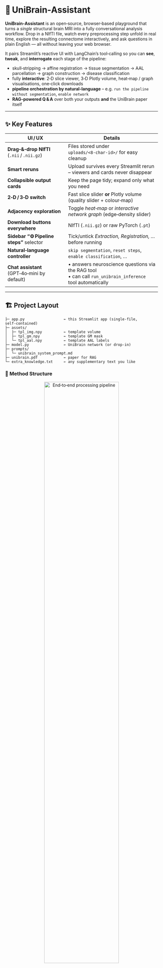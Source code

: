 # 🧠 UniBrain‑Assistant

**UniBrain‑Assistant** is an open‑source, browser‑based playground that turns a *single* structural brain MRI into a fully conversational analysis workflow. Drop in a NIfTI file, watch every preprocessing step unfold in real time, explore the resulting connectome interactively, and ask questions in plain English — all without leaving your web browser.

It pairs Streamlit’s reactive UI with LangChain’s tool‑calling so you can **see**, **tweak**, and **interrogate** each stage of the pipeline:

* skull‑stripping → affine registration → tissue segmentation → AAL parcellation → graph construction → disease classification
* fully **interactive**: 2‑D slice viewer, 3‑D Plotly volume, heat‑map / graph visualisations, one‑click downloads
* **pipeline orchestration by natural‑language** – e.g. `run the pipeline without segmentation`, `enable network`
* **RAG‑powered Q & A** over both your outputs **and** the UniBrain paper itself

---

## ✨ Key Features

| UI / UX                                     | Details                                                                                                     |
| ------------------------------------------- | ----------------------------------------------------------------------------------------------------------- |
| **Drag‑&‑drop NIfTI** (`.nii` / `.nii.gz`)  | Files stored under `uploads/<8‑char‑id>/` for easy cleanup                                                  |
| **Smart reruns**                            | Upload survives every Streamlit rerun – viewers and cards never disappear                                   |
| **Collapsible output cards**                | Keep the page tidy; expand only what you need                                                               |
| **2‑D / 3‑D switch**                        | Fast slice slider **or** Plotly volume (quality slider + colour‑map)                                        |
| **Adjacency exploration**                   | Toggle *heat‑map* or *interactive network graph* (edge‑density slider)                                      |
| **Download buttons everywhere**             | NIfTI (`.nii.gz`) or raw PyTorch (`.pt`)                                                                    |
| **Sidebar “⚙️ Pipeline steps”** selector    | Tick/untick *Extraction, Registration, …* before running                                                    |
| **Natural‑language controller**             | `skip segmentation`, `reset steps`, `enable classification`, …                                              |
| **Chat assistant** (GPT‑4o‑mini by default) | • answers neuroscience questions via the RAG tool<br>• can call `run_unibrain_inference` tool automatically |

---

## 🏗️ Project Layout

```text
├─ app.py                  ← this Streamlit app (single‑file, self‑contained)
├─ assets/
│  ├─ tpl_img.npy          ← template volume
│  ├─ tpl_gm.npy           ← template GM mask
│  └─ tpl_aal.npy          ← template AAL labels
├─ model.py                ← UniBrain network (or drop‑in)
├─ prompts/
│  └─ unibrain_system_prompt.md
├─ unibrain.pdf            ← paper for RAG
└─ extra_knowledge.txt     ← any supplementary text you like
```

### 🔬 Method Structure

<p align="center">
  <img src="./figures/structure.png" alt="End‑to‑end processing pipeline" width="70%"/>
</p>

> **No UniBrain weights?**
> If `assets/unibrain.pth` is missing the app loads a **dummy stub** so you can
> still explore the UI.

---

## 🚀 Quick Start

```bash
git clone https://github.com/<your‑handle>/unibrain-assistant.git
cd unibrain-assistant
python -m venv .venv && source .venv/bin/activate      # optional
pip install -r requirements.txt
export OPENAI_API_KEY="sk-..."                         # GPT‑4o‑mini / 3.5‑turbo
streamlit run app.py
```

Open [http://localhost:8501](http://localhost:8501) → upload a NIfTI → pick steps → **Run**.
Then talk to your data:

```
❯ without segmentation                 # skips Segmentation, re‑runs
❯ what does a high dice score mean?
❯ show me only the brain network stage
```

---

## 🔑 Environment Variables

| Var              | Purpose                                        |
| ---------------- | ---------------------------------------------- |
| `OPENAI_API_KEY` | Required for chat, command‑parser LLM, and RAG |
| `IMG_SIZE`       | (optional) override default 96³ voxel size     |

---

## 📦 Core Dependencies

* `streamlit ≥1.32`
* `torch`, `numpy`, `nibabel`, `SimpleITK`, `plotly`, `networkx`
* `langchain`, `langchain‑openai`, `faiss‑cpu`
* `openai` (≥1.0 python SDK)

See `requirements.txt` for exact versions.

---

## 🤖 Command Grammar (for reference)

| Intent          | Examples (case‑insensitive)                               |
| --------------- | --------------------------------------------------------- |
| **Skip step**   | `skip segmentation`, `no network`, `without registration` |
| **Enable step** | `enable classification`, `turn on parcellation`           |
| **Reset**       | `reset steps`, `reset pipeline`                           |
| Anything else   | routed to the regular chat assistant                      |

Internally the message goes through:

1. **Regex fast‑path**
2. If unresolved → **GPT‑4o‑mini** prompt (`CMD_SYS_PROMPT`) → JSON response.

---


---

## 🖼️ Demo

<p align="center">
  <img src="./figures/demo1.png" alt="Upload & preprocessing" width="100%"/>
  <img src="./figures/demo2.png" alt="Interactive slice viewer" width="100%"/>
  <img src="./figures/demo3.png" alt="3‑D volumetric viewer" width="100%"/>
</p>
<p align="center">
  <img src="./figures/demo4.png" alt="Graph visualisation" width="100%"/>
  <img src="./figures/demo5.png" alt="Chat‑driven control" width="100%"/>
</p>


## 📝 Contributing

PRs are welcome! Interesting directions:

* plug‑in **non‑rigid** registration back‑ends
* support **multi‑modal** inputs (fMRI + DTI)
* switch 3‑D viewer to `vtk.js` for volume clipping planes
* add **batch mode** & progress bars

---

## 📄 License

MIT – do whatever you want, but please cite the UniBrain paper if you use the
model for research.
